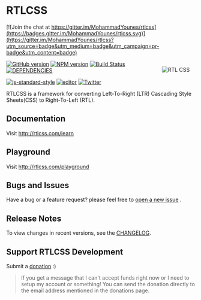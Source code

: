 # RTLCSS

[![Join the chat at https://gitter.im/MohammadYounes/rtlcss](https://badges.gitter.im/MohammadYounes/rtlcss.svg)](https://gitter.im/MohammadYounes/rtlcss?utm_source=badge&utm_medium=badge&utm_campaign=pr-badge&utm_content=badge)

<img style="margin:15px" title="RTL CSS" src="https://cloud.githubusercontent.com/assets/4712046/5889219/190f366a-a425-11e4-8ef5-8b5f60a9e903.png" align="right"/>

[![GitHub version](https://badge.fury.io/gh/MohammadYounes%2Frtlcss.svg)](http://badge.fury.io/gh/MohammadYounes%2Frtlcss)
[![NPM version](https://badge.fury.io/js/rtlcss.svg)](http://badge.fury.io/js/rtlcss)
[![Build Status](https://travis-ci.org/MohammadYounes/rtlcss.svg?branch=master)](https://travis-ci.org/MohammadYounes/rtlcss)
[![DEPENDENCIES](https://david-dm.org/MohammadYounes/rtlcss.svg)](https://david-dm.org/MohammadYounes/rtlcss)

[![js-standard-style](https://img.shields.io/badge/code%20style-standard-blue.svg)](http://standardjs.com/)
[![editor](https://img.shields.io/badge/editor-vscode-blue.svg)](https://code.visualstudio.com/)
[![Twitter](https://img.shields.io/badge/follow-%40rtlcss-blue.svg)](https://twitter.com/rtlcss)

RTLCSS is a framework for converting Left-To-Right (LTR) Cascading Style Sheets(CSS) to Right-To-Left (RTL). 

## Documentation

Visit http://rtlcss.com/learn

## Playground

Visit http://rtlcss.com/playground

## Bugs and Issues

Have a bug or a feature request? please feel free to [open a new issue](https://github.com/MohammadYounes/rtlcss/issues/new) .

## Release Notes

To view changes in recent versions, see the [CHANGELOG](CHANGELOG.md).

## Support RTLCSS Development

Submit a [donation](https://www.paypal.com/cgi-bin/webscr?cmd=_s-xclick&hosted_button_id=YC28CZLKL4LMC) :)

> If you get a message that I can't accept funds right now or I need to setup my account or something! You can send the donation directly to the email address mentioned in the donations page. 

